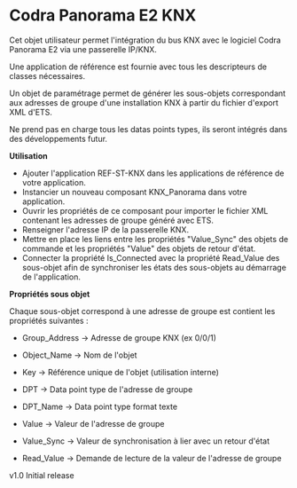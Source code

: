 # Codra Panorama E2 KNX

Cet objet utilisateur permet l'intégration du bus KNX avec le logiciel Codra Panorama E2 via une passerelle IP/KNX.

Une application de référence est fournie avec tous les descripteurs de classes nécessaires.

Un objet de paramétrage permet de générer les sous-objets correspondant aux adresses de groupe d'une installation KNX à partir du fichier d'export XML d'ETS.

Ne prend pas en charge tous les datas points types, ils seront intégrés dans des développements futur.

**Utilisation**

- Ajouter l'application REF-ST-KNX dans les applications de référence de votre application.
- Instancier un nouveau composant KNX_Panorama dans votre application.
- Ouvrir les propriétés de ce composant pour importer le fichier XML contenant les adresses de groupe généré avec ETS.
- Renseigner l'adresse IP de la passerelle KNX.
- Mettre en place les liens entre les propriétés "Value_Sync" des objets de commande et les propriétés "Value" des objets de retour d'état.
- Connecter la propriété Is_Connected avec la propriété Read_Value des sous-objet afin de synchroniser les états des sous-objets au démarrage de l'application.

**Propriétés sous objet**

Chaque sous-objet correspond à une adresse de groupe est contient les propriétés suivantes :

- Group_Address   -> Adresse de groupe KNX (ex 0/0/1)
- Object_Name     -> Nom de l'objet
- Key             -> Référence unique de l'objet (utilisation interne)
- DPT             -> Data point type de l'adresse de groupe
- DPT_Name        -> Data point type format texte

- Value           -> Valeur de l'adresse de groupe
- Value_Sync      -> Valeur de synchronisation à lier avec un retour d'état
- Read_Value      -> Demande de lecture de la valeur de l'adresse de groupe

v1.0
Initial release
